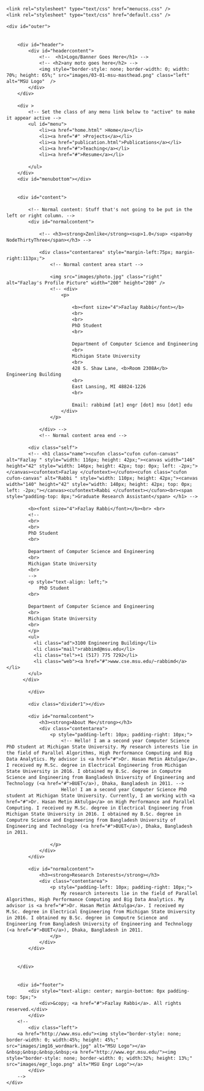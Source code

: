 <html>
<head>
	<meta http-equiv="content-type" content="text/html; charset=iso-8859-1" />
	<title>Fazlay Rabbi @ CSE, MSU</title>
	<meta name="keywords" content="" />
	<meta name="description" content="" />
	<link rel="shortcut icon" type="image/png" href="images/favicon.gif">

	<link rel="stylesheet" type="text/css" href="menucss.css" /> 
	<link rel="stylesheet" type="text/css" href="default.css" />

</head>
<body>

	<div id="outer">


		<div id="header">
			<div id="headercontent">
				<!--  <h1>Logo/Banner Goes Here</h1> -->
				<!-- <h2>any moto goes here</h2> -->
				<img style="border-style: none; border-width: 0; width: 70%; height: 65%;" src="images/03-01-msu-masthead.png" class="left" alt="MSU Logo"  />
			</div>
		</div>

		<div >
			<!-- Set the class of any menu link below to "active" to make it appear active -->
			<ul id="menu">
				<li><a href="home.html" >Home</a></li>
				<li><a href="#" >Projects</a></li>
				<li><a href="publication.html">Publications</a></li>
				<li><a href="#">Teaching</a></li>
				<li><a href="#">Resume</a></li>

			</ul>
		</div>
		<div id="menubottom"></div>


		<div id="content">

			<!-- Normal content: Stuff that's not going to be put in the left or right column. -->
			<div id="normalcontent">

				<!-- <h3><strong>Zenlike</strong><sup>1.0</sup> <span>by NodeThirtyThree</span></h3> -->

				<div class="contentarea" style="margin-left:75px; margin-right:113px;">
					<!-- Normal content area start -->

					<img src="images/photo.jpg" class="right" alt="Fazlay's Profile Picture" width="200" height="200" />
					<!-- <div>
						<p>

							<b><font size="4">Fazlay Rabbi</font></b>
							<br>
							<br>
							PhD Student
							<br>

							Department of Computer Science and Engineering
							<br>
							Michigan State University
							<br>
							428 S. Shaw Lane, <b>Room 2308A</b> Engineering Building
							<br>
							East Lansing, MI 48824-1226
							<br>

							Email: rabbimd [at] engr [dot] msu [dot] edu 				
						</div>
					</p>
					
				</div> -->
				<!-- Normal content area end -->

			<div class="self">
            <!-- <h1 class="name"><cufon class="cufon cufon-canvas" alt="Fazlay " style="width: 116px; height: 42px;"><canvas width="146" height="42" style="width: 146px; height: 42px; top: 0px; left: -2px;"></canvas><cufontext>Fazlay </cufontext></cufon><cufon class="cufon cufon-canvas" alt="Rabbi " style="width: 110px; height: 42px;"><canvas width="140" height="42" style="width: 140px; height: 42px; top: 0px; left: -2px;"></canvas><cufontext>Rabbi </cufontext></cufon><br><span style="padding-top: 8px;">Graduate Research Assistant</span> </h1> -->
            
            <b><font size="4">Fazlay Rabbi</font></b><br> <br>
			<!--
			<br>
			<br>
			PhD Student
			<br>

			Department of Computer Science and Engineering
			<br>
			Michigan State University
			<br>
            -->
            <p style="text-align: left;">
            	PhD Student
			<br>

			Department of Computer Science and Engineering
			<br>
			Michigan State University
			<br>
            </p>
            <ul>
              <li class="ad">3100 Engineering Building</li>
              <li class="mail">rabbimd@msu.edu</li>
              <li class="tel">+1 (517) 775 7292</li>
              <li class="web"><a href="#">www.cse.msu.edu/~rabbimd</a></li>
            </ul>
          </div>

			</div>

			<div class="divider1"></div>

			<div id="normalcontent">
				<h3><strong>About Me</strong></h3>
				<div class="contentarea">
					<p style="padding-left: 10px; padding-right: 10px;">
						<!-- Hello! I am a second year Computer Science PhD student at Michigan State University. My research interests lie in the field of Parallel Algorithms, High Performance Computing and Big Data Analytics. My advisor is <a href="#">Dr. Hasan Metin Aktulga</a>. I received my M.Sc. degree in Electrical Engineering from Michigan State University in 2016. I obtained my B.Sc. degree in Computre Science and Engineering from Bangladesh University of Engineering and Technology (<a href="#">BUET</a>), Dhaka, Bangladesh in 2011. -->
						Hello! I am a second year Computer Science PhD student at Michigan State University. Currently, I am working with <a href="#">Dr. Hasan Metin Aktulga</a> on High Performance and Parallel Computing. I received my M.Sc. degree in Electrical Engineering from Michigan State University in 2016. I obtained my B.Sc. degree in Computre Science and Engineering from Bangladesh University of Engineering and Technology (<a href="#">BUET</a>), Dhaka, Bangladesh in 2011.

					</p>
				</div>
			</div>

			<div id="normalcontent">
				<h3><strong>Research Interests</strong></h3>
				<div class="contentarea">
					<p style="padding-left: 10px; padding-right: 10px;">
						My research interests lie in the field of Parallel Algorithms, High Performance Computing and Big Data Analytics. My advisor is <a href="#">Dr. Hasan Metin Aktulga</a>. I received my M.Sc. degree in Electrical Engineering from Michigan State University in 2016. I obtained my B.Sc. degree in Computre Science and Engineering from Bangladesh University of Engineering and Technology (<a href="#">BUET</a>), Dhaka, Bangladesh in 2011.
					</p>
				</div>
			</div>


		</div>	


		<div id="footer">
			<div style="text-align: center; margin-bottom: 0px padding-top: 5px;">
				<div>&copy; <a href="#">Fazlay Rabbi</a>. All rights reserved.</div>			
			</div>
		<!--
			<div class="left">
        <a href="http://www.msu.edu"><img style="border-style: none; border-width: 0; width:45%; height: 45%;" src="images/img16_wordmark.jpg" alt="MSU Logo"></a> &nbsp;&nbsp;&nbsp;&nbsp;<a href="http://www.egr.msu.edu/"><img style="border-style: none; border-width: 0; width:32%; height: 13%;" src="images/egr_logo.png" alt="MSU Engr Logo"></a>		
			</div>
		-->
	</div>
	
</body>
</html>

